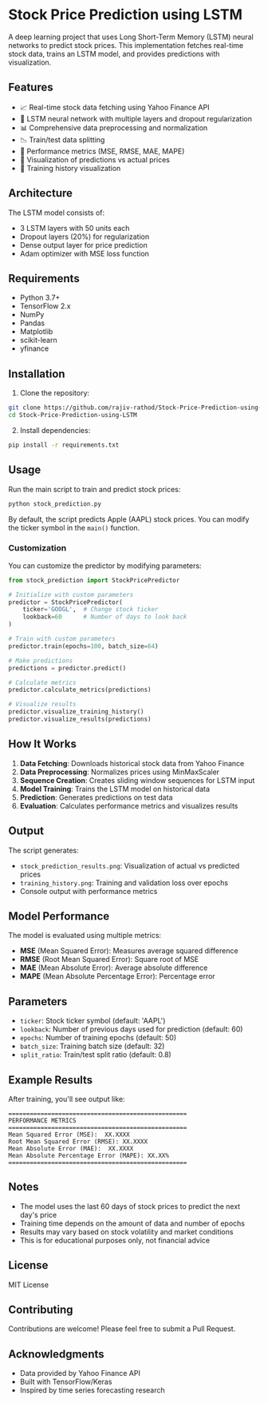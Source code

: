 # Stock Price Prediction using LSTM

A deep learning project that uses Long Short-Term Memory (LSTM) neural networks to predict stock prices. This implementation fetches real-time stock data, trains an LSTM model, and provides predictions with visualization.

## Features

- 📈 Real-time stock data fetching using Yahoo Finance API
- 🧠 LSTM neural network with multiple layers and dropout regularization
- 📊 Comprehensive data preprocessing and normalization
- 📉 Train/test data splitting
- 🎯 Performance metrics (MSE, RMSE, MAE, MAPE)
- 📸 Visualization of predictions vs actual prices
- 📝 Training history visualization

## Architecture

The LSTM model consists of:
- 3 LSTM layers with 50 units each
- Dropout layers (20%) for regularization
- Dense output layer for price prediction
- Adam optimizer with MSE loss function

## Requirements

- Python 3.7+
- TensorFlow 2.x
- NumPy
- Pandas
- Matplotlib
- scikit-learn
- yfinance

## Installation

1. Clone the repository:
```bash
git clone https://github.com/rajiv-rathod/Stock-Price-Prediction-using-LSTM.git
cd Stock-Price-Prediction-using-LSTM
```

2. Install dependencies:
```bash
pip install -r requirements.txt
```

## Usage

Run the main script to train and predict stock prices:

```bash
python stock_prediction.py
```

By default, the script predicts Apple (AAPL) stock prices. You can modify the ticker symbol in the `main()` function.

### Customization

You can customize the predictor by modifying parameters:

```python
from stock_prediction import StockPricePredictor

# Initialize with custom parameters
predictor = StockPricePredictor(
    ticker='GOOGL',  # Change stock ticker
    lookback=60      # Number of days to look back
)

# Train with custom parameters
predictor.train(epochs=100, batch_size=64)

# Make predictions
predictions = predictor.predict()

# Calculate metrics
predictor.calculate_metrics(predictions)

# Visualize results
predictor.visualize_training_history()
predictor.visualize_results(predictions)
```

## How It Works

1. **Data Fetching**: Downloads historical stock data from Yahoo Finance
2. **Data Preprocessing**: Normalizes prices using MinMaxScaler
3. **Sequence Creation**: Creates sliding window sequences for LSTM input
4. **Model Training**: Trains the LSTM model on historical data
5. **Prediction**: Generates predictions on test data
6. **Evaluation**: Calculates performance metrics and visualizes results

## Output

The script generates:
- `stock_prediction_results.png`: Visualization of actual vs predicted prices
- `training_history.png`: Training and validation loss over epochs
- Console output with performance metrics

## Model Performance

The model is evaluated using multiple metrics:
- **MSE** (Mean Squared Error): Measures average squared difference
- **RMSE** (Root Mean Squared Error): Square root of MSE
- **MAE** (Mean Absolute Error): Average absolute difference
- **MAPE** (Mean Absolute Percentage Error): Percentage error

## Parameters

- `ticker`: Stock ticker symbol (default: 'AAPL')
- `lookback`: Number of previous days used for prediction (default: 60)
- `epochs`: Number of training epochs (default: 50)
- `batch_size`: Training batch size (default: 32)
- `split_ratio`: Train/test split ratio (default: 0.8)

## Example Results

After training, you'll see output like:

```
==================================================
PERFORMANCE METRICS
==================================================
Mean Squared Error (MSE):  XX.XXXX
Root Mean Squared Error (RMSE): XX.XXXX
Mean Absolute Error (MAE):  XX.XXXX
Mean Absolute Percentage Error (MAPE): XX.XX%
==================================================
```

## Notes

- The model uses the last 60 days of stock prices to predict the next day's price
- Training time depends on the amount of data and number of epochs
- Results may vary based on stock volatility and market conditions
- This is for educational purposes only, not financial advice

## License

MIT License

## Contributing

Contributions are welcome! Please feel free to submit a Pull Request.

## Acknowledgments

- Data provided by Yahoo Finance API
- Built with TensorFlow/Keras
- Inspired by time series forecasting research
